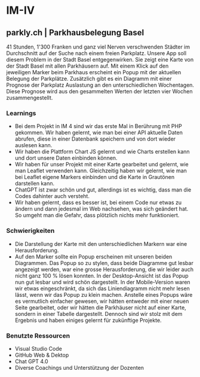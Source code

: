 # IM-IV
 
## parkly.ch | Parkhausbelegung Basel

41 Stunden, 1'300 Franken und ganz viel Nerven verschwenden Städter im Durchschnitt auf der Suche nach einem freien Parkplatz. Unsere App soll diesem Problem in der Stadt Basel entgegenwirken. Sie zeigt eine Karte von der Stadt Basel mit allen Parkhäusern auf. Mit einem Klick auf den jeweiligen Marker beim Parkhaus erscheint ein Popup mit der aktuellen Belegung der Parkplätze. Zusätzlich gibt es ein Diagramm mit einer Prognose der Parkplatz Auslastung an den unterschiedlichen Wochentagen. Diese Prognose wird aus den gesammelten Werten der letzten vier Wochen zusammengestellt. 

### Learnings
- Bei dem Projekt in IM 4 sind wir das erste Mal in Berührung mit PHP gekommen. Wir haben gelernt, wie man bei einer API aktuelle Daten abrufen, diese in einer Datenbank speichern und von dort wieder auslesen kann. 
-	Wir haben die Plattform Chart JS gelernt und wie Charts erstellen kann und dort unsere Daten einbinden können.
-	Wir haben für unser Projekt mit einer Karte gearbeitet und gelernt, wie man Leaflet verwenden kann. Gleichzeitig haben wir gelernt, wie man bei Leaflet eigene Markers einbinden  und die Karte in Grautönen darstellen kann. 
- ChatGPT ist zwar schön und gut, allerdings ist es wichtig, dass man die Codes dahinter auch versteht. 
- Wir haben gelernt, dass es besser ist, bei einem Code nur etwas zu ändern und dann jedesmal im Web nachsehen, was sich geändert hat. So umgeht man die Gefahr, dass plötzlich nichts mehr funktioniert.

### Schwierigkeiten 
-	Die Darstellung der Karte mit den unterschiedlichen Markern war eine Herausforderung. 
-	Auf den Marker sollte ein Popup erscheinen mit unseren beiden Diagrammen. Das Popup so zu stylen, dass beide Diagramme gut lesbar angezeigt werden, war eine grosse Herausforderung, die wir leider auch nicht ganz 100 % lösen konnten. In der Desktop-Ansicht ist das Popup nun gut lesbar und wird schön dargestellt. In der Mobile-Version waren wir etwas eingeschränkt, da sich das Liniendiagramm nicht mehr lesen lässt, wenn wir das Popup zu klein machen. Anstelle eines Popups wäre es vermutlich einfacher gewesen, wir hätten entweder mit einer neuen Seite gearbeitet, oder wir hätten die Parkhäuser nicht auf einer Karte, sondern in einer Tabelle dargestellt. Dennoch sind wir stolz mit dem Ergebnis und haben einiges gelernt für zukünftige Projekte. 

### Benutzte Ressourcen
- Visual Studio Code
- GitHub Web & Dektop
- Chat GPT 4.0
- Diverse Coachings und Unterstützung der Dozenten 

